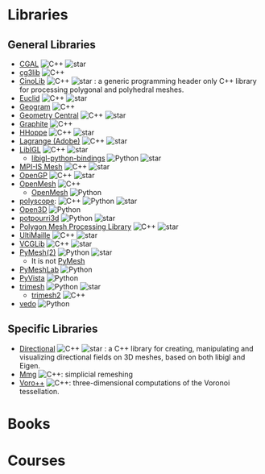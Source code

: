 # Libraries
<!--
![star](https://img.shields.io/github/stars/<user>/<repo>?style=flat)
![Python](https://img.shields.io/badge/python-3670A0?logo=python&logoColor=ffdd54)
![C++](https://img.shields.io/badge/c++-%2300599C.svg?logo=c%2B%2B&logoColor=white)
-->
## General Libraries
* [CGAL](https://www.cgal.org/) 
![C++](https://img.shields.io/badge/c++-%2300599C.svg?logo=c%2B%2B&logoColor=white)
![star](https://img.shields.io/github/stars/cgal/cgal?style=flat)
* [cg3lib](https://github.com/cg3hci/cg3lib) 
![C++](https://img.shields.io/badge/c++-%2300599C.svg?logo=c%2B%2B&logoColor=white)
* [CinoLib](https://github.com/mlivesu/cinolib) 
![C++](https://img.shields.io/badge/c++-%2300599C.svg?logo=c%2B%2B&logoColor=white)
![star](https://img.shields.io/github/stars/mlivesu/cinolib?style=flat)
: a generic programming header only C++ library for processing polygonal and polyhedral meshes.
* [Euclid](https://github.com/unclejimbo/Euclid) 
![C++](https://img.shields.io/badge/c++-%2300599C.svg?logo=c%2B%2B&logoColor=white) 
![star](https://img.shields.io/github/stars/unclejimbo/Euclid?style=flat)
* [Geogram](http://alice.loria.fr/index.php/software/4-library/75-geogram.html) 
![C++](https://img.shields.io/badge/c++-%2300599C.svg?logo=c%2B%2B&logoColor=white)
* [Geometry Central](https://github.com/nmwsharp/geometry-central) 
![C++](https://img.shields.io/badge/c++-%2300599C.svg?logo=c%2B%2B&logoColor=white)
![star](https://img.shields.io/github/stars/nmwsharp/geometry-central?style=flat)
* [Graphite](http://alice.loria.fr/software/graphite/doc/html/) 
![C++](https://img.shields.io/badge/c++-%2300599C.svg?logo=c%2B%2B&logoColor=white)
* [HHoppe](https://github.com/hhoppe/Mesh-processing-library) 
![C++](https://img.shields.io/badge/c++-%2300599C.svg?logo=c%2B%2B&logoColor=white)
![star](https://img.shields.io/github/stars/hhoppe/Mesh-processing-library?style=flat)
* [Lagrange (Adobe)](https://github.com/adobe/lagrange/) 
![C++](https://img.shields.io/badge/c++-%2300599C.svg?logo=c%2B%2B&logoColor=white)
![star](https://img.shields.io/github/stars/adobe/lagrange?style=flat)
* [LibIGL](http://libigl.github.io/libigl/) 
![C++](https://img.shields.io/badge/c++-%2300599C.svg?logo=c%2B%2B&logoColor=white)
![star](https://img.shields.io/github/stars/libigl/libigl?style=flat)
  * [libigl-python-bindings](https://github.com/libigl/libigl-python-bindings)
  ![Python](https://img.shields.io/badge/python-3670A0?logo=python&logoColor=ffdd54)
  ![star](https://img.shields.io/github/stars/libigl/libigl-python-bindings?style=flat)
* [MPI-IS Mesh](https://github.com/MPI-IS/mesh) 
![C++](https://img.shields.io/badge/c++-%2300599C.svg?logo=c%2B%2B&logoColor=white)
![star](https://img.shields.io/github/stars/MPI-IS/mesh?style=flat)
* [OpenGP](https://github.com/OpenGP/OpenGP) 
![C++](https://img.shields.io/badge/c++-%2300599C.svg?logo=c%2B%2B&logoColor=white)
![star](https://img.shields.io/github/stars/OpenGP/OpenGP?style=flat)
* [OpenMesh](https://www.openmesh.org/) 
![C++](https://img.shields.io/badge/c++-%2300599C.svg?logo=c%2B%2B&logoColor=white)
  * [OpenMesh](https://www.graphics.rwth-aachen.de:9000/OpenMesh/openmesh-python) 
  ![Python](https://img.shields.io/badge/python-3670A0?logo=python&logoColor=ffdd54)
* [polyscope](https://github.com/nmwsharp/polyscope): 
![C++](https://img.shields.io/badge/c++-%2300599C.svg?logo=c%2B%2B&logoColor=white) 
![Python](https://img.shields.io/badge/python-3670A0?logo=python&logoColor=ffdd54)
![star](https://img.shields.io/github/stars/nmwsharp/polyscope?style=flat)
* [Open3D](http://www.open3d.org/) 
![Python](https://img.shields.io/badge/python-3670A0?logo=python&logoColor=ffdd54)
* [potpourri3d](https://github.com/nmwsharp/potpourri3d) 
![Python](https://img.shields.io/badge/python-3670A0?logo=python&logoColor=ffdd54)
![star](https://img.shields.io/github/stars/nmwsharp/potpourri3d?style=flat)
* [Polygon Mesh Processing Library](https://github.com/pmp-library/pmp-library/) 
![C++](https://img.shields.io/badge/c++-%2300599C.svg?logo=c%2B%2B&logoColor=white)
![star](https://img.shields.io/github/stars/pmp-library/pmp-library?style=flat)
* [UltiMaille](https://github.com/ssloy/ultimaille) 
![C++](https://img.shields.io/badge/c++-%2300599C.svg?logo=c%2B%2B&logoColor=white)
![star](https://img.shields.io/github/stars/ssloy/ultimaille?style=flat)
* [VCGLib](https://github.com/cnr-isti-vclab/vcglib) 
![C++](https://img.shields.io/badge/c++-%2300599C.svg?logo=c%2B%2B&logoColor=white)
![star](https://img.shields.io/github/stars/cnr-isti-vclab/vcglib?style=flat)
* [PyMesh(2)](https://github.com/PyMesh/PyMesh) 
![Python](https://img.shields.io/badge/python-3670A0?&logo=python&logoColor=ffdd54)
![star](https://img.shields.io/github/stars/PyMesh/PyMesh?style=flat)
    * It is not [PyMesh](https://github.com/taxpon/pymesh)
* [PyMeshLab](https://github.com/cnr-isti-vclab/PyMeshLab) 
![Python](https://img.shields.io/badge/python-3670A0?logo=python&logoColor=ffdd54)
* [PyVista](https://github.com/orgs/pyvista/repositories) 
![Python](https://img.shields.io/badge/python-3670A0?logo=python&logoColor=ffdd54)
* [trimesh](https://github.com/mikedh/trimesh) 
![Python](https://img.shields.io/badge/python-3670A0?logo=python&logoColor=ffdd54)
![star](https://img.shields.io/github/stars/mikedh/trimesh?style=flat)
    * [trimesh2](https://gfx.cs.princeton.edu/proj/trimesh2/) 
    ![C++](https://img.shields.io/badge/c++-%2300599C.svg?logo=c%2B%2B&logoColor=white)
* [vedo](https://vedo.embl.es/) 
![Python](https://img.shields.io/badge/python-3670A0?logo=python&logoColor=ffdd54)


## Specific Libraries
* [Directional](https://avaxman.github.io/Directional/tutorial/) 
![C++](https://img.shields.io/badge/c++-%2300599C.svg?logo=c%2B%2B&logoColor=white)
![star](https://img.shields.io/github/stars/avaxman/Directional?style=flat)
: a C++ library for creating, manipulating and visualizing directional fields on 3D meshes, based on both libigl and Eigen.
* [Mmg](https://github.com/MmgTools) 
![C++](https://img.shields.io/badge/c++-%2300599C.svg?logo=c%2B%2B&logoColor=white): simplicial remeshing
* [Voro++](http://math.lbl.gov/voro++/) 
![C++](https://img.shields.io/badge/c++-%2300599C.svg?logo=c%2B%2B&logoColor=white): three-dimensional computations of the Voronoi tessellation.

# Books

# Courses
